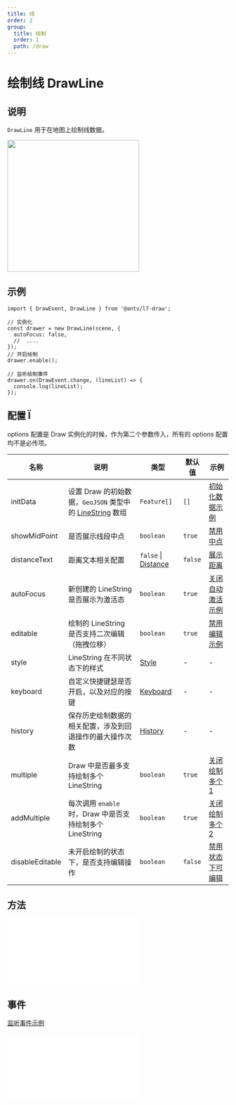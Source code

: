 ```yaml
---
title: 线
order: 2
group:
  title: 绘制
  order: 1
  path: /draw
---
```


# 绘制线 DrawLine

## 说明

`DrawLine` 用于在地图上绘制线数据。

<img src="https://gw.alipayobjects.com/mdn/rms_2591f5/afts/img/A*QHhySoSASjsAAAAAAAAAAAAAARQnAQ" width="300" />

## 示例

```tsx | pure
import { DrawEvent, DrawLine } from '@antv/l7-draw';

// 实例化
const drawer = new DrawLine(scene, {
  autoFocus: false,
  //  ....
});
// 开启绘制
drawer.enable();

// 监听绘制事件
drawer.on(DrawEvent.change, (lineList) => {
  console.log(lineList);
});
```

## 配置 Ï

options 配置是 Draw 实例化的时候，作为第二个参数传入，所有的 options 配置均不是必传项。

| 名称            | 说明                                                                                                                    | 类型                                                 | 默认值  | 示例                                                              |
| --------------- | ----------------------------------------------------------------------------------------------------------------------- | ---------------------------------------------------- | ------- | ----------------------------------------------------------------- |
| initData        | 设置 Draw 的初始数据，`GeoJSON` 类型中的 [LineString](https://datatracker.ietf.org/doc/html/rfc7946#section-3.1.4) 数组 | `Feature[]`                                          | `[]`    | [初始化数据示例](/example/line/init-data)                         |
| showMidPoint    | 是否展示线段中点                                                                                                        | `boolean`                                            | `true`  | [禁用中点](/example/line/mid-point)                               |
| distanceText    | 距离文本相关配置                                                                                                        | `false` &#124; [Distance](/docs/super/distance#配置) | `false` | [展示距离](/example/line/distance)                                |
| autoFocus       | 新创建的 LineString 是否展示为激活态                                                                                    | `boolean`                                            | `true`  | [关闭自动激活示例](/example/line/auto-focus)                      |
| editable        | 绘制的 LineString 是否支持二次编辑（拖拽位移）                                                                          | `boolean`                                            | `true`  | [禁用编辑示例](/example/line/editable)                            |
| style           | LineString 在不同状态下的样式                                                                                           | [Style](/docs/super/style#配置)                      | -       | -                                                                 |
| keyboard        | 自定义快捷键瑟是否开启，以及对应的按键                                                                                  | [Keyboard](/docs/super/keyboard#配置)                | -       | -                                                                 |
| history         | 保存历史绘制数据的相关配置，涉及到回退操作的最大操作次数                                                                | [History](/docs/super/history#配置)                  | -       | -                                                                 |
| multiple        | Draw 中是否最多支持绘制多个 LineString                                                                                  | `boolean`                                            | `true`  | [关闭绘制多个 1](/example/line/multiple#始终最多绘制一个)         |
| addMultiple     | 每次调用 `enable` 时，Draw 中是否支持绘制多个 LineString                                                                | `boolean`                                            | `true`  | [关闭绘制多个 2](/example/line/multiple#单次-enable-最多绘制一个) |
| disableEditable | 未开启绘制的状态下，是否支持编辑操作                                                                                    | `boolean`                                            | `false` | [禁用状态下可编辑](/example/line/disable-editable)                |

## 方法

<embed src="../method.md"></embed>

## 事件

[监听事件示例](/example/line/event)

<embed src="../event.md"></embed>
